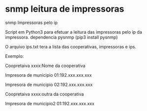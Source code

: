 # snmp leitura de impressoras
snmp Impressoras pelo ip

Script em Python3 para efetuar a leitura das impressoras pelo ip da impressora.
dependencia pysnmp (pip3 install pysnmp)

O arquivo ips.txt tera a lista das cooperativas, impressoras e ips.

Exemplo:

Coopretaiva xxxx:Nome da cooperativa

Impresora de municipio 01:192.xxx.xxx.xxx

Impresora de municipio 02:192.xxx.xxx.xxx

Coopretaiva xxxx:outra da cooperativa

Impresora de municipio2 01:192.xxx.xxx.xxx


